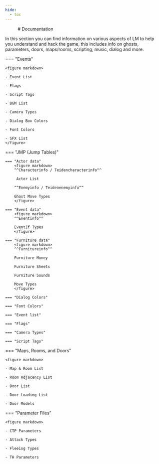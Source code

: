 ```yaml
---
hide:
  - toc
---
```

<figure markdown> 
# Documentation
</figure>
In this section you can find information on various aspects of LM to help you understand and hack the game, this includes info on ghosts, parameters, doors, maps/rooms, scripting, music, dialog and more.

=== "Events"

    <figure markdown>

    - Event List

    - Flags

    - Script Tags

    - BGM List

    - Camera Types

    - Dialog Box Colors

    - Font Colors

    - SFX List
    </figure>

=== "JMP (Jump Tables)"

    === "Actor data"
        <figure markdown> 
        ^^Characterinfo / Teidencharacterinfo^^

         Actor List

        ^^Enemyinfo / Teidenenemyinfo^^

        Ghost Move Types
        </figure>

    === "Event data"
        <figure markdown> 
        ^^Eventinfo^^

        EventIf Types
        </figure>

    === "Furniture data"
        <figure markdown> 
        ^^Furnitureinfo^^

        Furniture Money

        Furniture Sheets

        Furniture Sounds
        
        Move Types
        </figure>

    === "Dialog Colors"

    === "Font Colors"

    === "Event list"

    === "Flags"

    === "Camera Types"

    === "Script Tags" 


=== "Maps, Rooms, and Doors"

    <figure markdown> 

    - Map & Room List

    - Room Adjacency List

    - Door List

    - Door Loading List

    - Door Models

=== "Parameter Files"

    <figure markdown>

    - CTP Parameters

    - Attack Types

    - Fleeing Types

    - TH Parameters

